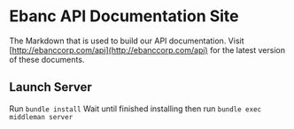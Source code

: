 Ebanc API Documentation Site
============================

The Markdown that is used to build our API documentation. Visit [http://ebanccorp.com/api](http://ebanccorp.com/api) for the latest version of these documents.

## Launch Server
Run `bundle install`
Wait until finished installing then run
`bundle exec middleman server`
